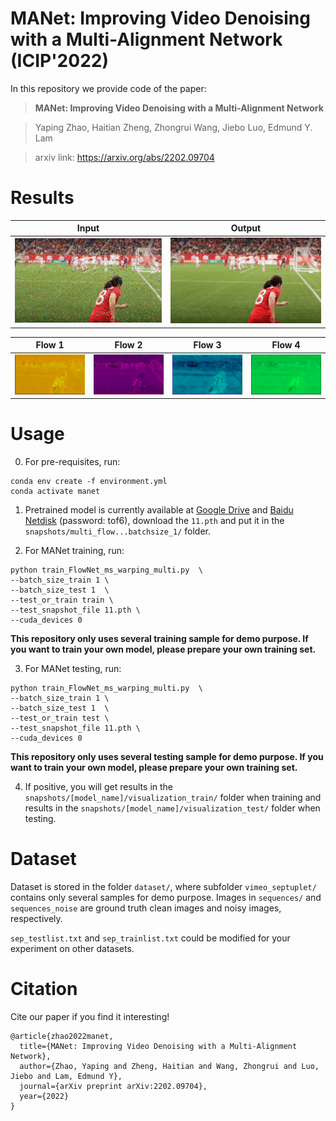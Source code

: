 # MANet: Improving Video Denoising with a Multi-Alignment Network (ICIP'2022)
In this repository we provide code of the paper:
> **MANet: Improving Video Denoising with a Multi-Alignment Network**

> Yaping Zhao, Haitian Zheng, Zhongrui Wang, Jiebo Luo, Edmund Y. Lam

> arxiv link: https://arxiv.org/abs/2202.09704

# Results
 Input | Output
 ----- | ------ 
![Input](img/input.gif "Input")|![Output](img/prediction.gif "Output")

 Flow 1 | Flow 2 | Flow 3 | Flow 4
 ------ | ------ | ------ | ------
![Flow](img/flow_1.gif "One of the four estimated flow maps for multiple alignment.")|![Flow](img/flow_2.gif "One of the four estimated flow maps for multiple alignment.")|![Flow](img/flow_3.gif "One of the four estimated flow maps for multiple alignment.")|![Flow](img/flow_4.gif "One of the four estimated flow maps for multiple alignment.")

# Usage
0. For pre-requisites, run:
```
conda env create -f environment.yml
conda activate manet
```
1. Pretrained model is currently available at [Google Drive](https://drive.google.com/file/d/1yf9OTLtHVTcXHQ3o7Gdn-Xdt83ThTxT6/view?usp=sharing) and [Baidu Netdisk](https://pan.baidu.com/s/1e_akaLFpdCc-EJ7B7aIN8Q) (password: tof6), download the `11.pth` and put it in the `snapshots/multi_flow...batchsize_1/` folder. 

2. For MANet training, run:
```
python train_FlowNet_ms_warping_multi.py  \
--batch_size_train 1 \
--batch_size_test 1  \
--test_or_train train \
--test_snapshot_file 11.pth \
--cuda_devices 0
```
**This repository only uses several training sample for demo purpose. If you want to train your own model, please prepare your own training set.** 

3. For MANet testing, run:
```
python train_FlowNet_ms_warping_multi.py  \
--batch_size_train 1 \
--batch_size_test 1  \
--test_or_train test \
--test_snapshot_file 11.pth \
--cuda_devices 0
```
**This repository only uses several testing sample for demo purpose. If you want to train your own model, please prepare your own training set.** 

4. If positive, you will get results in the `snapshots/[model_name]/visualization_train/` folder when training and results in the `snapshots/[model_name]/visualization_test/` folder when testing.

# Dataset
Dataset is stored in the folder `dataset/`, where subfolder `vimeo_septuplet/` contains only several samples for demo purpose.
Images in `sequences/` and `sequences_noise` are ground truth clean images and noisy images, respectively.

`sep_testlist.txt` and `sep_trainlist.txt` could be modified for your experiment on other datasets. 


# Citation
Cite our paper if you find it interesting!
```
@article{zhao2022manet,
  title={MANet: Improving Video Denoising with a Multi-Alignment Network},
  author={Zhao, Yaping and Zheng, Haitian and Wang, Zhongrui and Luo, Jiebo and Lam, Edmund Y},
  journal={arXiv preprint arXiv:2202.09704},
  year={2022}
}
```
